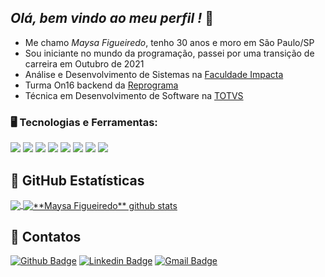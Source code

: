 ## *Olá, bem vindo ao meu perfil !* 👋

- Me chamo *Maysa Figueiredo*, tenho 30 anos e moro em São Paulo/SP
- Sou iniciante no mundo da programação, passei por uma transição de carreira em Outubro de 2021
- Análise e Desenvolvimento de Sistemas na [Faculdade Impacta](https://www.impacta.edu.br/)
- Turma On16 backend da [Reprograma](https://reprograma.com.br/)
- Técnica em Desenvolvimento de Software na [TOTVS](https://www.totvs.com/)

### 🖥️ Tecnologias e Ferramentas: 

<img src="https://img.shields.io/badge/HTML-239120?style=for-the-badge&logo=html5&logoColor=white"/> <img src="https://img.shields.io/badge/CSS-239120?&style=for-the-badge&logo=css3&logoColor=white" /> <img src="https://img.shields.io/badge/JavaScript-F7DF1E?style=for-the-badge&logo=javascript&logoColor=black" /> <img src="https://img.shields.io/badge/Node.js-43853D?style=for-the-badge&logo=node.js&logoColor=white" /> <img src="https://img.shields.io/badge/MongoDB-4EA94B?style=for-the-badge&logo=mongodb&logoColor=white" /> <img src="https://img.shields.io/badge/Heroku-430098?style=for-the-badge&logo=heroku&logoColor=white" /> <img src="https://img.shields.io/badge/Git-E34F26?style=for-the-badge&logo=git&logoColor=white" /> <img src="https://img.shields.io/badge/Python-3776AB?style=for-the-badge&logo=python&logoColor=white" />


## 🎯 **GitHub Estatísticas**

<a href="https://github.com/Gurupreet">
  <img align="center" src="https://github-readme-stats.vercel.app/api/top-langs/?username=maysafig&theme=dracula&hide_langs_below=1" />
</a>

<a href="https://github.com/Gurupreet">
 <img align="center" src="https://github-readme-stats.vercel.app/api?username=maysafig&show_icons=true&theme=dracula&line_height=27" alt="**Maysa Figueiredo** github stats"/>
</a>

## 📧 Contatos 

[![Github Badge](https://img.shields.io/badge/-Github-000?style=flat-square&logo=Github&logoColor=white&link=link_do_seu_perfil_no_github)](https://github.com/Maysafig)
[![Linkedin Badge](https://img.shields.io/badge/-LinkedIn-blue?style=flat-square&logo=Linkedin&logoColor=white&link=link_do_seu_perfil_no_linkedin)](https://www.linkedin.com/in/maysa-figueiredo/n)
[![Gmail Badge](https://img.shields.io/badge/-Gmail-c14438?style=flat-square&logo=Gmail&logoColor=white&link=mailto:seu_email)](mailto:maysafig@gmail.com)
